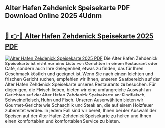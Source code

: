 ## Alter Hafen Zehdenick Speisekarte PDF Download Online 2025 4Udnm

# <h2><a href="http://gc5hhp.nevu.top/?p=Alter+Hafen+Zehdenick+Speisekarte">🔗 👉🔴 Alter Hafen Zehdenick Speisekarte 2025 PDF</a></h2>

[![Alter Hafen Zehdenick Speisekarte 2025 PDF](https://i.imgur.com/dBaPXMq.png)](http://gc5hhp.nevu.top/?p=Alter+Hafen+Zehdenick+Speisekarte)
Die Alter Hafen Zehdenick Speisekarte ist nicht nur eine Liste von Gerichten in einem Restaurant oder Café, sondern auch Ihre Gelegenheit, etwas zu finden, das für Ihren Geschmack köstlich und geeignet ist. Wenn Sie nach einem leichten und frischen Gericht suchen, empfehlen wir Ihnen, unseren Salatbereich auf der Alter Hafen Zehdenick Speisekarte unseres Restaurants zu besuchen. Für diejenigen, die Fleisch lieben, bieten wir eine umfangreiche Auswahl an Gerichten auf der Alter Hafen Zehdenick Speisekarte an: Rindfleisch, Schweinefleisch, Huhn und Fisch. Unseren Auserwählten bieten wir Gourmet-Gerichte wie Schaschlik und Steak an, die auf einem Holzfeuer zubereitet werden. In jedem Fall sind wir bereit, Ihnen bei der Auswahl der Speisen auf der Alter Hafen Zehdenick Speisekarte zu helfen und Ihnen einen komfortablen und komfortablen Service zu bieten.
